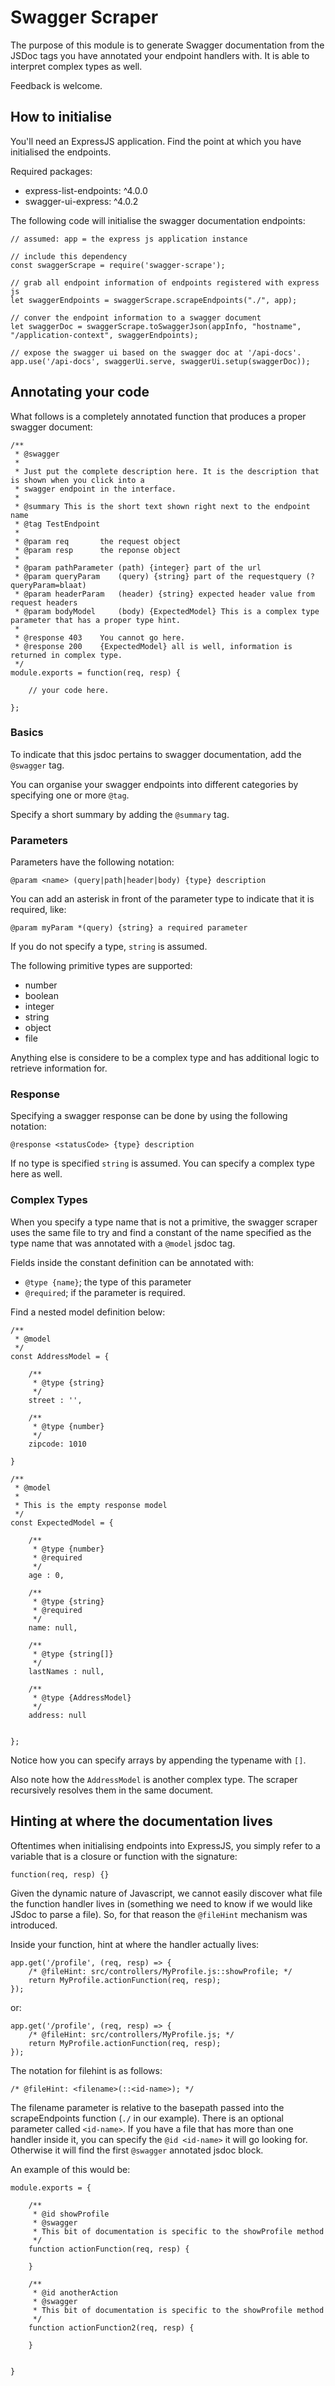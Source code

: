 # Swagger Scraper

The purpose of this module is to generate Swagger documentation from the JSDoc tags you have annotated your endpoint handlers with. It is able to interpret complex types as well.

Feedback is welcome. 

## How to initialise

You'll need an ExpressJS application. Find the point at which you have initialised the endpoints.

Required packages:

* express-list-endpoints: ^4.0.0
* swagger-ui-express: ^4.0.2

The following code will initialise the swagger documentation endpoints:

	
	// assumed: app = the express js application instance

	// include this dependency
	const swaggerScrape = require('swagger-scrape');

	// grab all endpoint information of endpoints registered with express js
	let swaggerEndpoints = swaggerScrape.scrapeEndpoints("./", app);

	// conver the endpoint information to a swagger document
	let swaggerDoc = swaggerScrape.toSwaggerJson(appInfo, "hostname", "/application-context", swaggerEndpoints);

	// expose the swagger ui based on the swagger doc at '/api-docs'.
	app.use('/api-docs', swaggerUi.serve, swaggerUi.setup(swaggerDoc));


## Annotating your code

What follows is a completely annotated function that produces a proper swagger document:


	/**
	 * @swagger
	 *
	 * Just put the complete description here. It is the description that is shown when you click into a 
	 * swagger endpoint in the interface.
	 *
	 * @summary This is the short text shown right next to the endpoint name
	 * @tag TestEndpoint
	 *
	 * @param req       the request object
	 * @param resp      the reponse object
	 *
	 * @param pathParameter (path) {integer} part of the url
	 * @param queryParam	(query) {string} part of the requestquery (?queryParam=blaat)
	 * @param headerParam	(header) {string} expected header value from request headers
	 * @param bodyModel 	(body) {ExpectedModel} This is a complex type parameter that has a proper type hint.
	 *
	 * @response 403    You cannot go here.
	 * @response 200    {ExpectedModel} all is well, information is returned in complex type.
	 */
	module.exports = function(req, resp) {

		// your code here.

	};



### Basics

To indicate that this jsdoc pertains to swagger documentation, add the `@swagger` tag.

You can organise your swagger endpoints into different categories by specifying one or more `@tag`.

Specify a short summary by adding the `@summary` tag. 

### Parameters

Parameters have the following notation:

	@param <name> (query|path|header|body) {type} description

You can add an asterisk in front of the parameter type to indicate that it is required, like: 
	
	@param myParam *(query) {string} a required parameter

If you do not specify a type, `string` is assumed.

The following primitive types are supported:

* number
* boolean
* integer
* string
* object
* file 

Anything else is considere to be a complex type and has additional logic to retrieve information for.

### Response

Specifying a swagger response can be done by using the following notation:

	@response <statusCode> {type} description

If no type is specified `string` is assumed. You can specify a complex type here as well.

### Complex Types

When you specify a type name that is not a primitive, the swagger scraper uses the same file to try and find a constant of the name specified as the type name that was annotated with a `@model` jsdoc tag. 

Fields inside the constant definition can be annotated with:

* `@type {name}`; the type of this parameter
* `@required`; if the parameter is required.


Find a nested model definition below:

	/**
	 * @model
	 */
	const AddressModel = {

	    /**
	     * @type {string}
	     */
	    street : '',

	    /**
	     * @type {number}
	     */
	    zipcode: 1010

	}

	/**
	 * @model
	 *
	 * This is the empty response model
	 */
	const ExpectedModel = {

	    /**
	     * @type {number}
	     * @required
	     */
	    age : 0,

	    /**
	     * @type {string}
	     * @required
	     */
	    name: null,

	    /**
	     * @type {string[]}
	     */
	    lastNames : null,

	    /**
	     * @type {AddressModel}
	     */
	    address: null


	};


Notice how you can specify arrays by appending the typename with `[]`.

Also note how the `AddressModel` is another complex type. The scraper recursively resolves them in the same document.



## Hinting at where the documentation lives

Oftentimes when initialising endpoints into ExpressJS, you simply refer to a variable that is a closure or function with the signature:

	function(req, resp) {}

Given the dynamic nature of Javascript, we cannot easily discover what file the function handler lives in (something we need to know if we would like JSdoc to parse a file). So, for that reason the `@fileHint` mechanism was introduced. 

Inside your function, hint at where the handler actually lives:

	app.get('/profile', (req, resp) => {
		/* @fileHint: src/controllers/MyProfile.js::showProfile; */
		return MyProfile.actionFunction(req, resp);
	});

or:

	app.get('/profile', (req, resp) => {
		/* @fileHint: src/controllers/MyProfile.js; */
		return MyProfile.actionFunction(req, resp);
	});


The notation for filehint is as follows:

	/* @fileHint: <filename>(::<id-name>); */

The filename parameter is relative to the basepath passed into the scrapeEndpoints function (`./` in our example). 
There is an optional parameter called `<id-name>`. If you have a file that has more than one handler inside it, you can specify the `@id <id-name>` it will go looking for. Otherwise it will find the first `@swagger` annotated jsdoc block.

An example of this would be:


	module.exports = {

		/**
		 * @id showProfile
		 * @swagger
		 * This bit of documentation is specific to the showProfile method
		 */
		function actionFunction(req, resp) {
			
		}

		/**
		 * @id anotherAction
		 * @swagger
		 * This bit of documentation is specific to the showProfile method
		 */
		function actionFunction2(req, resp) {
			
		}


	}


